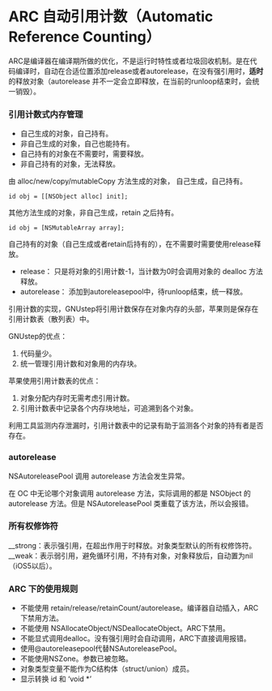 # ARC 自动引用计数（Automatic Reference Counting）

ARC是编译器在编译期所做的优化，不是运行时特性或者垃圾回收机制。是在代码编译时，自动在合适位置添加release或者autorelease，在没有强引用时，**适时**的释放对象（autorelease 并不一定会立即释放，在当前的runloop结束时，会统一销毁）。

### 引用计数式内存管理

* 自己生成的对象，自己持有。
* 非自己生成的对象，自己也能持有。
* 自己持有的对象在不需要时，需要释放。
* 非自己持有的对象，无法释放。

由 alloc/new/copy/mutableCopy 方法生成的对象， 自己生成，自己持有。

```
id obj = [[NSObject alloc] init];
```

其他方法生成的对象，非自己生成，retain 之后持有。

```
id obj = [NSMutableArray array];
```

自己持有的对象（自己生成或者retain后持有的），在不需要时需要使用release释放。

* release： 只是将对象的引用计数-1，当计数为0时会调用对象的 dealloc 方法释放。
* autorelease： 添加到autoreleasepool中，待runloop结束，统一释放。

引用计数的实现，GNUstep将引用计数保存在对象内存的头部，苹果则是保存在引用计数表（散列表）中。

GNUstep的优点：

1. 代码量少。
2. 统一管理引用计数和对象用的内存块。

苹果使用引用计数表的优点：

1. 对象分配内存时无需考虑引用计数。
2. 引用计数表中记录各个内存块地址，可追溯到各个对象。

利用工具监测内存泄漏时，引用计数表中的记录有助于监测各个对象的持有者是否存在。

### autorelease 

NSAutoreleasePool 调用 autorelease 方法会发生异常。

在 OC 中无论哪个对象调用 autorelease 方法，实际调用的都是 NSObject 的 autorelease 方法。但是 NSAutoreleasePool 类重载了该方法，所以会报错。

### 所有权修饰符

__strong：表示强引用，在超出作用于时释放。对象类型默认的所有权修饰符。
__weak：表示弱引用，避免循环引用，不持有对象，对象释放后，自动置为nil（iOS5以后）。

### ARC 下的使用规则

* 不能使用 retain/release/retainCount/autorelease。编译器自动插入，ARC下禁用方法。
* 不能使用 NSAllocateObject/NSDeallocateObject。ARC下禁用。
* 不能显式调用dealloc。没有强引用时会自动调用，ARC下直接调用报错。
* 使用@autoreleasepool代替NSAutoreleasePool。
* 不能使用NSZone。参数已被忽略。
* 对象类型变量不能作为C结构体（struct/union）成员。
* 显示转换 id 和 ‘void *’